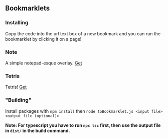 ## Bookmarklets

### Installing

Copy the code into the url text box of a new bookmark and you can run the bookmarklet by clicking it on a page!

### Note

A simple notepad-esque overlay. [Get](build/Note)

### Tetris

Tetris! [Get](build/Tetris)

### "Building"

Install packages with
`npm install`
then
`node toBookmarklet.js <input file> <output file (optional)>`

**Note: For typescript you have to run `npx tsc` first, then use the output file in `dist/` in the build command.**
